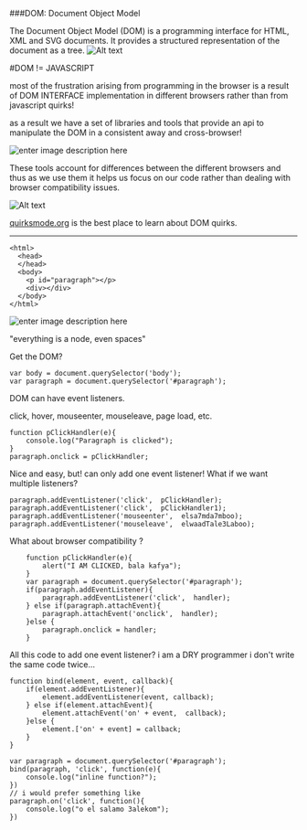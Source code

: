 ###DOM: Document Object Model

The Document Object Model (DOM) is a programming interface for HTML, XML and SVG documents. It provides a structured representation of the document as a tree.
![Alt text](./DOM_API/dom-position.png)

#DOM != JAVASCRIPT

most of the frustration arising from programming in the browser is a result of DOM INTERFACE implementation in different browsers rather than from javascript quirks! 

as a result we have a set of libraries and tools that provide an api to manipulate the DOM in a consistent away and cross-browser!

![enter image description here](http://ideonexus.com/wp-content/uploads/2010/02/frameworks.jpg)

These tools account for differences between the different browsers and thus as we use them it helps us focus on our code rather than dealing with browser compatibility issues.

![Alt text](./DOM_API/framework-position.png)

[quirksmode.org](quirksmode.org) is the best place to learn about DOM quirks.

------------------------------------------------------------------


```
<html>
  <head>
  </head>
  <body>
    <p id="paragraph"></p>
    <div></div>
  </body>
</html>
```
![enter image description here](http://blog.mgechev.com/images/lightweight-ng/dom-tree.png)

"everything is a node, even spaces"

Get the DOM?

```
var body = document.querySelector('body');
var paragraph = document.querySelector('#paragraph');
```

DOM can have event listeners.

click, hover, mouseenter, mouseleave, page load, etc.

```
function pClickHandler(e){
	console.log("Paragraph is clicked");
}
paragraph.onclick = pClickHandler;
```

 Nice and easy, but! can only add one event listener!
 What if we want multiple listeners?
```
paragraph.addEventListener('click',  pClickHandler);
paragraph.addEventListener('click',  pClickHandler1);
paragraph.addEventListener('mouseenter',  elsa7mda7mboo);
paragraph.addEventListener('mouseleave',  elwaadTale3Laboo);
```

What about browser compatibility ? 

```
	function pClickHandler(e){
		alert("I AM CLICKED, bala kafya");
	}
	var paragraph = document.querySelector('#paragraph');
	if(paragraph.addEventListener){
		paragraph.addEventListener('click',  handler);
	} else if(paragraph.attachEvent){
		paragraph.attachEvent('onclick',  handler);
	}else {
		paragraph.onclick = handler;
	}
```

All this code to add one event listener?
i am a DRY programmer i don't write the same code twice...

```
function bind(element, event, callback){
	if(element.addEventListener){
		element.addEventListener(event, callback);
	} else if(element.attachEvent){
		element.attachEvent('on' + event,  callback);
	}else {
		element.['on' + event] = callback;
	}
}

var paragraph = document.querySelector('#paragraph');
bind(paragraph, 'click', function(e){
	console.log("inline function?");
})
// i would prefer something like
paragraph.on('click', function(){
	console.log("o el salamo 3alekom");
})

```



